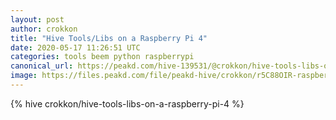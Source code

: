```yaml
---
layout: post
author: crokkon
title: "Hive Tools/Libs on a Raspberry Pi 4"
date: 2020-05-17 11:26:51 UTC
categories: tools beem python raspberrypi
canonical_url: https://peakd.com/hive-139531/@crokkon/hive-tools-libs-on-a-raspberry-pi-4
image: https://files.peakd.com/file/peakd-hive/crokkon/r5C88OIR-raspberrypi4_hive.png
---
```

{% hive crokkon/hive-tools-libs-on-a-raspberry-pi-4 %}

